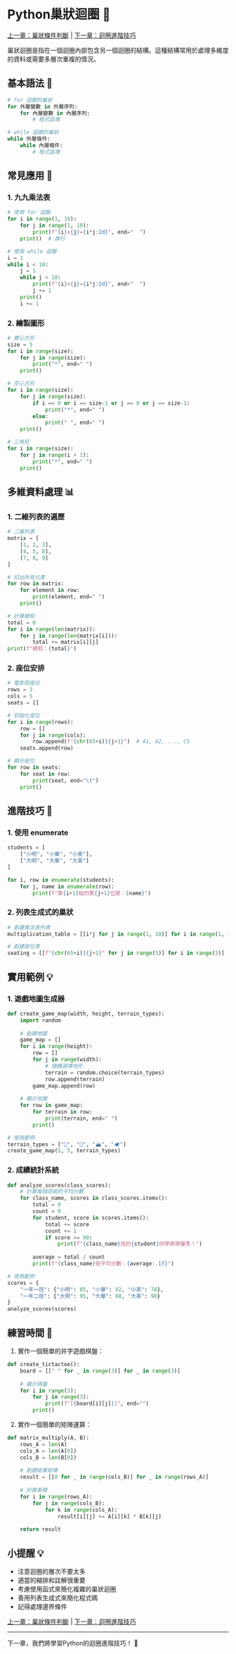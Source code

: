 # Python巢狀迴圈 🔄

[上一章：巢狀條件判斷](012_巢狀條件判斷.md) | [下一章：迴圈進階技巧](014_迴圈進階技巧.md)

巢狀迴圈是指在一個迴圈內部包含另一個迴圈的結構。這種結構常用於處理多維度的資料或需要多層次重複的情況。

## 基本語法 📝

```python
# for 迴圈的巢狀
for 外層變數 in 外層序列:
    for 內層變數 in 內層序列:
        # 程式區塊

# while 迴圈的巢狀
while 外層條件:
    while 內層條件:
        # 程式區塊
```

## 常見應用 🎯

### 1. 九九乘法表
```python
# 使用 for 迴圈
for i in range(1, 10):
    for j in range(1, 10):
        print(f"{i}x{j}={i*j:2d}", end="  ")
    print()  # 換行

# 使用 while 迴圈
i = 1
while i < 10:
    j = 1
    while j < 10:
        print(f"{i}x{j}={i*j:2d}", end="  ")
        j += 1
    print()
    i += 1
```

### 2. 繪製圖形
```python
# 實心方形
size = 5
for i in range(size):
    for j in range(size):
        print("*", end=" ")
    print()

# 空心方形
for i in range(size):
    for j in range(size):
        if i == 0 or i == size-1 or j == 0 or j == size-1:
            print("*", end=" ")
        else:
            print(" ", end=" ")
    print()

# 三角形
for i in range(size):
    for j in range(i + 1):
        print("*", end=" ")
    print()
```

## 多維資料處理 📊

### 1. 二維列表的遍歷
```python
# 二維列表
matrix = [
    [1, 2, 3],
    [4, 5, 6],
    [7, 8, 9]
]

# 印出所有元素
for row in matrix:
    for element in row:
        print(element, end=" ")
    print()

# 計算總和
total = 0
for i in range(len(matrix)):
    for j in range(len(matrix[i])):
        total += matrix[i][j]
print(f"總和：{total}")
```

### 2. 座位安排
```python
# 電影院座位
rows = 3
cols = 5
seats = []

# 初始化座位
for i in range(rows):
    row = []
    for j in range(cols):
        row.append(f"{chr(65+i)}{j+1}")  # A1, A2, ..., C5
    seats.append(row)

# 顯示座位
for row in seats:
    for seat in row:
        print(seat, end="\t")
    print()
```

## 進階技巧 🔧

### 1. 使用 enumerate
```python
students = [
    ["小明", "小華", "小美"],
    ["大明", "大華", "大美"]
]

for i, row in enumerate(students):
    for j, name in enumerate(row):
        print(f"第{i+1}組的第{j+1}位是：{name}")
```

### 2. 列表生成式的巢狀
```python
# 創建乘法表列表
multiplication_table = [[i*j for j in range(1, 10)] for i in range(1, 10)]

# 創建座位表
seating = [[f"{chr(65+i)}{j+1}" for j in range(5)] for i in range(3)]
```

## 實用範例 💡

### 1. 遊戲地圖生成器
```python
def create_game_map(width, height, terrain_types):
    import random
    
    # 創建地圖
    game_map = []
    for i in range(height):
        row = []
        for j in range(width):
            # 隨機選擇地形
            terrain = random.choice(terrain_types)
            row.append(terrain)
        game_map.append(row)
    
    # 顯示地圖
    for row in game_map:
        for terrain in row:
            print(terrain, end=" ")
        print()

# 使用範例
terrain_types = ["🌳", "🌊", "🏔️", "🏕️"]
create_game_map(5, 5, terrain_types)
```

### 2. 成績統計系統
```python
def analyze_scores(class_scores):
    # 計算每個班級的平均分數
    for class_name, scores in class_scores.items():
        total = 0
        count = 0
        for student, score in scores.items():
            total += score
            count += 1
            if score >= 90:
                print(f"{class_name}班的{student}同學表現優秀！")
        
        average = total / count
        print(f"{class_name}班平均分數：{average:.1f}")

# 使用範例
scores = {
    "一年一班": {"小明": 85, "小華": 92, "小美": 78},
    "一年二班": {"大明": 95, "大華": 88, "大美": 90}
}
analyze_scores(scores)
```

## 練習時間 💪

1. 實作一個簡單的井字遊戲棋盤：
```python
def create_tictactoe():
    board = [[" " for _ in range(3)] for _ in range(3)]
    
    # 顯示棋盤
    for i in range(3):
        for j in range(3):
            print(f"[{board[i][j]}]", end="")
        print()
```

2. 實作一個簡單的矩陣運算：
```python
def matrix_multiply(A, B):
    rows_A = len(A)
    cols_A = len(A[0])
    cols_B = len(B[0])
    
    # 創建結果矩陣
    result = [[0 for _ in range(cols_B)] for _ in range(rows_A)]
    
    # 計算乘積
    for i in range(rows_A):
        for j in range(cols_B):
            for k in range(cols_A):
                result[i][j] += A[i][k] * B[k][j]
    
    return result
```

## 小提醒 💡

- 注意迴圈的層次不要太多
- 適當的縮排和註解很重要
- 考慮使用函式來簡化複雜的巢狀迴圈
- 善用列表生成式來簡化程式碼
- 記得處理邊界條件

[上一章：巢狀條件判斷](012_巢狀條件判斷.md) | [下一章：迴圈進階技巧](014_迴圈進階技巧.md)

---
下一章，我們將學習Python的迴圈進階技巧！ 🚀 
